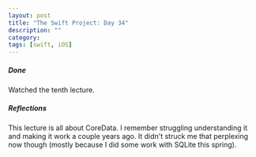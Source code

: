 ```yaml
---
layout: post
title: "The Swift Project: Day 34"
description: ""
category:
tags: [swift, iOS]
---
```


##### Done

Watched the tenth lecture.

##### Reflections

This lecture is all about CoreData. I remember struggling understanding it and making it work a couple years ago. It didn't struck me that perplexing now though (mostly because I did some work with SQLite this spring).
